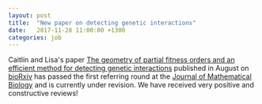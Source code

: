 ```yaml
---
layout: post
title:  "New paper on detecting genetic interactions"
date:   2017-11-28 11:00:00 +1300
categories: job
---
```


Caitlin and Lisa's paper [The geometry of partial fitness orders and an efficient method for detecting genetic interactions](https://doi.org/10.1101/180976) published in August on [bioRxiv](https://doi.org/10.1101/180976) has passed the first referring round at the [Journal of Mathematical Biology](https://link.springer.com/journal/285) and is currently under revision.
We have received very positive and constructive reviews!
